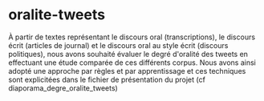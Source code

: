 # oralite-tweets
À partir de textes représentant le discours oral (transcriptions), le discours écrit (articles de journal) et le discours oral au style écrit (discours politiques), nous avons souhaité évaluer le degré d'oralité des tweets en effectuant une étude comparée de ces différents corpus. Nous avons ainsi adopté une approche par règles et par apprentissage et ces techniques sont explicitées dans le fichier de présentation du projet (cf diaporama_degre_oralite_tweets)
